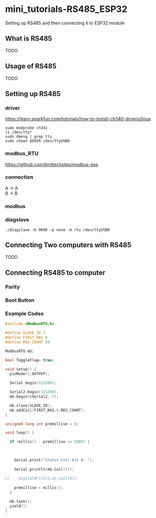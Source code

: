 # mini_tutorials-RS485_ESP32
Setting up RS485 and then connecting it to ESP32 module
## What is RS485
TODO
## Usage of RS485
TODO
## Setting up RS485
### driver
https://learn.sparkfun.com/tutorials/how-to-install-ch340-drivers/linux
```Shell
sudo modprobe ch341
ls /dev/tty*
sudo dmesg | grep tty
sudo chown $USER /dev/ttyUSB0
```
### modbus_RTU
https://github.com/birdtechstep/modbus-esp


### connection 
A -> A <br>
B -> B <br>

### modbus

### diagslave

```
./diagslave -b 9600 -p none -m rtu /dev/ttyUSB0 
```

## Connecting Two computers with RS485
TODO
## Connecting RS485 to computer
### Parity
### Boot Button
### Example Codes
```ino
#include <ModbusRTU.h>

#define SLAVE_ID 1
#define FIRST_REG 0
#define REG_COUNT 10

ModbusRTU mb;

bool ToggleFlag= true;

void setup() {
  pinMode(2,OUTPUT);
  
  Serial.begin(115200);

  Serial2.begin(115200);
  mb.begin(&Serial2, 5);

  mb.slave(SLAVE_ID);
  mb.addCoil(FIRST_REG,0,REG_COUNT);
}

unsigned long int premillise = 0;

void loop() {

  if (millis() - premillise >= 5000) {
  
    

    Serial.print("Status Coil bit 8: ");
    
    Serial.println(mb.Coil(1));
    
//    digitalWrite(2,mb.Coil(8));
     
    premillise = millis();
  }

  mb.task();
  yield();
}
```
